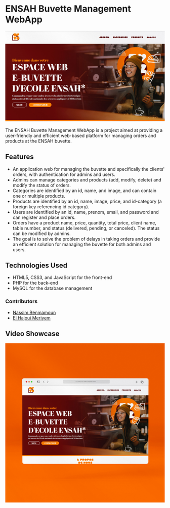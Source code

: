 # ENSAH Buvette Management WebApp

![Screenshot 0](https://github.com/AbdelaliChe/BUVETTE-WebApp/blob/main/Buvette-WebApp/images/screen.jpg)

The ENSAH Buvette Management WebApp is a project aimed at providing a user-friendly and efficient web-based platform for managing orders and products at the ENSAH buvette. 

## Features

- An application web for managing the buvette and specifically the clients' orders, with authentication for admins and users.
- Admins can manage categories and products (add, modify, delete) and modify the status of orders.
- Categories are identified by an id, name, and image, and can contain one or multiple products.
- Products are identified by an id, name, image, price, and id-category (a foreign key referencing id category).
- Users are identified by an id, name, prenom, email, and password and can register and place orders.
- Orders have a product name, price, quantity, total price, client name, table number, and status (delivered, pending, or canceled). The status can be modified by admins.
- The goal is to solve the problem of delays in taking orders and provide an efficient solution for managing the buvette for both admins and users.

## Technologies Used

- HTML5, CSS3, and JavaScript for the front-end
- PHP for the back-end
- MySQL for the database management

### Contributors

- [Nassim Benmamoun](https://github.com/nassimBenmamoun)
- [El Hajoui Meriyem](https://github.com/Meriyemelhajoui)

## Video Showcase

[![Watch the video](https://github.com/AbdelaliChe/BUVETTE-WebApp/blob/main/Buvette-WebApp/images/t.jpg)](https://www.linkedin.com/posts/abdelali-chentoui_webdevelopment-webapp-webdesign-activity-6970484024213430272-GR2I?utm_source=share&utm_medium=member_desktop)
